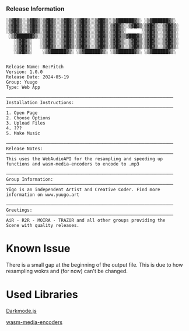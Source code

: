 ### Release Information

```plaintext
░▒▓█▓▒░░▒▓█▓▒░▒▓█▓▒░░▒▓█▓▒░▒▓█▓▒░░▒▓█▓▒░░▒▓██████▓▒░ ░▒▓██████▓▒░  
░▒▓█▓▒░░▒▓█▓▒░▒▓█▓▒░░▒▓█▓▒░▒▓█▓▒░░▒▓█▓▒░▒▓█▓▒░░▒▓█▓▒░▒▓█▓▒░░▒▓█▓▒░ 
░▒▓█▓▒░░▒▓█▓▒░▒▓█▓▒░░▒▓█▓▒░▒▓█▓▒░░▒▓█▓▒░▒▓█▓▒░      ░▒▓█▓▒░░▒▓█▓▒░ 
 ░▒▓██████▓▒░░▒▓█▓▒░░▒▓█▓▒░▒▓█▓▒░░▒▓█▓▒░▒▓█▓▒▒▓███▓▒░▒▓█▓▒░░▒▓█▓▒░ 
   ░▒▓█▓▒░   ░▒▓█▓▒░░▒▓█▓▒░▒▓█▓▒░░▒▓█▓▒░▒▓█▓▒░░▒▓█▓▒░▒▓█▓▒░░▒▓█▓▒░ 
   ░▒▓█▓▒░   ░▒▓█▓▒░░▒▓█▓▒░▒▓█▓▒░░▒▓█▓▒░▒▓█▓▒░░▒▓█▓▒░▒▓█▓▒░░▒▓█▓▒░ 
   ░▒▓█▓▒░    ░▒▓██████▓▒░ ░▒▓██████▓▒░ ░▒▓██████▓▒░ ░▒▓██████▓▒░  
                                                                   

Release Name: Re:Pitch
Version: 1.0.0
Release Date: 2024-05-19
Group: Yuugo
Type: Web App

────────────────────────────────────────────────────────────────
Installation Instructions:
────────────────────────────────────────────────────────────────
1. Open Page
2. Choose Options
3. Upload Files
4. ???
5. Make Music

────────────────────────────────────────────────────────────────
Release Notes:
────────────────────────────────────────────────────────────────
This uses the WebAudioAPI for the resampling and speeding up
functions and wasm-media-encoders to encode to .mp3

────────────────────────────────────────────────────────────────
Group Information:
────────────────────────────────────────────────────────────────
Yūgo is an independent Artist and Creative Coder. Find more 
information on www.yuugo.art

────────────────────────────────────────────────────────────────
Greetings:
────────────────────────────────────────────────────────────────
AiR - R2R - MOIRA - TRAZOR and all other groups providing the 
Scene with quality releases.
```
# Known Issue
There is a small gap at the beginning of the output file. This is due to how resampling wokrs and (for now) can't be changed.
# Used Libraries
[Darkmode.js](https://github.com/sandoche/Darkmode.js)

[wasm-media-encoders](https://github.com/arseneyr/wasm-media-encoders)
